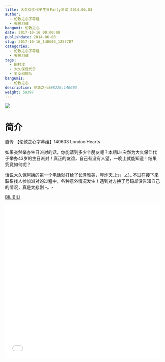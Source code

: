 ```yaml
---
title: 大久保佳代子生日Party测试 2014.06.03
author: 
  - 伦敦之心字幕组
  - 天翼羽魂
bangumi: 伦敦之心
date: 2017-10-16 00:00:00
publishdate: 2014-06-03
slug: 2017-10-16_140603_1257707
categories: 
  - 伦敦之心字幕组
  - 天翼羽魂
tags: 
  - 田村淳
  - 大久保佳代子
  - 男女纠察队
bangumis: 
  - 伦敦之心
description: 伦敦之心&#8226;140603
weight: 59397
---
```


![](https://i.imgur.com/LPX75ku.jpg)

# 简介  
直传 【伦敦之心字幕组】140603 London Hearts


如果突然举办生日派对的话，你能请到多少个朋友呢？本期LH突然为大久保佳代子举办43岁的生日派对！真正的友谊，自己有没有人望，一晚上就能知道！结果究竟如何呢？


话说大久保阿姨的第一个电话就打给了长泽雅美，哔炸天_(:з」∠)_ 不过在接下来联系找人参加派对的过程中，各种意外情况发生！遇到对方换了号码却没告知自己的情况，真是太悲剧 -。-

  [BILIBILI](https://www.bilibili.com/video/av1257707/)


<div class="vcontainer">  <iframe class='video' src="//www.bilibili.com/blackboard/player.html?aid=1257707" width="100%" height="500" frameborder="0" allowfullscreen="allowfullscreen"></iframe></div>
